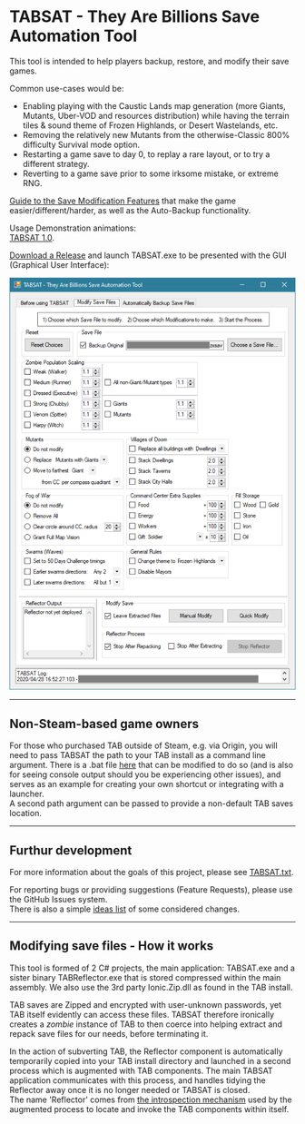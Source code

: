 # TABSAT - They Are Billions Save Automation Tool

This tool is intended to help players backup, restore, and modify their save games.

Common use-cases would be:  
* Enabling playing with the Caustic Lands map generation (more Giants, Mutants, Uber-VOD and resources distribution) while having the terrain tiles & sound theme of Frozen Highlands, or Desert Wastelands, etc.  
* Removing the relatively new Mutants from the otherwise-Classic 800% difficulty Survival mode option.  
* Restarting a game save to day 0, to replay a rare layout, or to try a different strategy.  
* Reverting to a game save prior to some irksome mistake, or extreme RNG.  

[Guide to the Save Modification Features](https://github.com/DaneelTrevize/TABSAT/blob/master/Features.md) that make the game easier/different/harder, as well as the Auto-Backup functionality.

Usage Demonstration animations:  
[TABSAT 1.0](https://github.com/DaneelTrevize/TABSAT/blob/master/screenshots/Demo%203.mkv?raw=true).  

[Download a Release](https://github.com/DaneelTrevize/TABSAT/releases) and launch TABSAT.exe to be presented with the GUI (Graphical User Interface):

![UI 2 1](https://github.com/DaneelTrevize/TABSAT/blob/master/screenshots/UI%202%201.png)

----

## Non-Steam-based game owners

For those who purchased TAB outside of Steam, e.g. via Origin, you will need to pass TABSAT the path to your TAB install as a command line argument. There is a .bat file [here](https://github.com/DaneelTrevize/TABSAT/blob/master/TABSAT/TABSAT/bin/x64/Release/TABSAT.bat) that can be modified to do so (and is also for seeing console output should you be experiencing other issues), and serves as an example for creating your own shortcut or integrating with a launcher.  
A second path argument can be passed to provide a non-default TAB saves location.

----

## Furthur development

For more information about the goals of this project, please see [TABSAT.txt](https://github.com/DaneelTrevize/TABSAT/blob/master/TABSAT.txt).

For reporting bugs or providing suggestions (Feature Requests), please use the GitHub Issues system.  
There is also a simple [ideas list](https://github.com/DaneelTrevize/TABSAT/blob/master/TODO.txt) of some considered changes.

----

## Modifying save files - How it works

This tool is formed of 2 C# projects, the main application: TABSAT.exe and a sister binary TABReflector.exe that is stored compressed within the main assembly. We also use the 3rd party Ionic.Zip.dll as found in the TAB install.

TAB saves are Zipped and encrypted with user-unknown passwords, yet TAB itself evidently can access these files. TABSAT therefore ironically creates a *zombie* instance of TAB to then coerce into helping extract and repack save files for our needs, before terminating it.

In the action of subverting TAB, the Reflector component is automatically temporarily copied into your TAB install directory and launched in a second process which is augmented with TAB components. The main TABSAT application communicates with this process, and handles tidying the Reflector away once it is no longer needed or TABSAT is closed.  
The name 'Reflector' comes from [the introspection mechanism](https://docs.microsoft.com/en-us/dotnet/api/system.reflection?view=netframework-4.0) used by the augmented process to locate and invoke the TAB components within itself.
